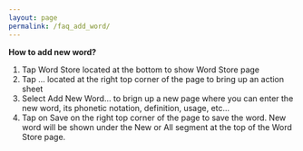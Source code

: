 ```yaml
---
layout: page
permalink: /faq_add_word/
---
```

**How to add new word?**
1. Tap Word Store located at the bottom to show Word Store page
1. Tap ... located at the right top corner of the page to bring up an action sheet
1. Select Add New Word... to brign up a new page where you can enter the new word, its phonetic notation, definition, usage, etc...
1. Tap on Save on the right top corner of the page to save the word. New word will be shown under the New or All segment at the top of the Word Store page.
